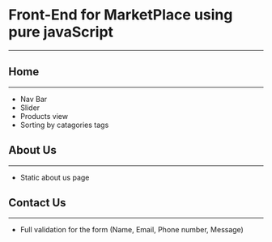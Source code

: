 # Front-End for MarketPlace using pure javaScript

---

## Home

---

- Nav Bar
- Slider
- Products view
- Sorting by catagories tags

## About Us

---

- Static about us page

## Contact Us

---

- Full validation for the form (Name, Email, Phone number, Message)
